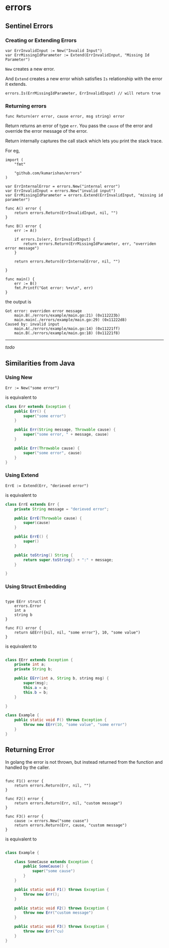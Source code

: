 # errors

## Sentinel Errors

### Creating or Extending Errors

```golang
var ErrInvalidInput := New("Invalid Input")
var ErrMissingIdParameter := Extend(ErrInvalidInput, "Missing Id Parameter")
```

`New` creates a new error.

And `Extend` creates a new error whish satisfies `Is` relationship with the error it extends.

```golang
errors.Is(ErrMissingIdParameter, ErrInvalidInput) // will return true
```

### Returning errors

```golang
func Return(err error, cause error, msg string) error
```

Return returns an error of type `err`. You pass the `cause` of the error and override the error message of the error.

Return internally captures the call stack which lets you print the stack trace.

For eg,

```golang
import (
	"fmt"

	"github.com/kumarishan/errors"
)

var ErrInternalError = errors.New("internal error")
var ErrInvalidInput = errors.New("invalid input")
var ErrMissingIdParameter = errors.Extend(ErrInvalidInput, "missing id parameter")

func A() error {
	return errors.Return(ErrInvalidInput, nil, "")
}

func B() error {
	err := A()

	if errors.Is(err, ErrInvalidInput) {
		return errors.Return(ErrMissingIdParameter, err, "overriden error message")
	}

	return errors.Return(ErrInternalError, nil, "")

}

func main() {
	err := B()
	fmt.Printf("Got error: %+v\n", err)
}
```

the output is

```
Got error: overriden error message
	main.B(./errors/example/main.go:21) (0x112223b)
	main.main(./errors/example/main.go:29) (0x11222d8)
Caused by: invalid input
	main.A(./errors/example/main.go:14) (0x11221ff)
	main.B(./errors/example/main.go:18) (0x11221f8)
```

---

_todo_

## Similarities from Java

### Using New

```golang
Err := New("some error")
```

is equivalent to

```java
class Err extends Exception {
    public Err() {
        super("some error")
    }

    public Err(String message, Throwable cause) {
        super("some error, " + message, cause)
    }

    public Err(Throwable cause) {
        super("some error", cause)
    }
}
```

### Using Extend

```golang
ErrE := Extend(Err, "derieved error")
```

is equivalent to

```java
class ErrE extends Err {
    private String message = "derieved error";

    public ErrE(Throwable cause) {
        super(cause)
    }

    public ErrE() {
        super()
    }

    public toString() String {
        return super.toString() + ":" + message;
    }

}
```

### Using Struct Embedding

```golang

type EErr struct {
    errors.Error
    int a
    string b
}

func F() error {
    return &EErr({nil, nil, "some error"}, 10, "some value")
}
```

is equivalent to

```java

class EErr extends Exception {
    private int a;
    private String b;

    public EErr(int a, String b, string msg) {
        super(msg);
        this.a = a;
        this.b = b;
    }

}

class Example {
    public static void F() throws Exception {
        throw new EErr(10, "some value", "some error")
    }
}
```

## Returning Error

In golang the error is not thrown, but instead returned from the function and handled by the caller.

```golang

func F1() error {
    return errors.Return(Err, nil, "")
}

func F2() error {
    return errors.Return(Err, nil, "custom message")
}

func F3() error {
    cause := errors.New("some cuase")
    return errors.Return(Err, cause, "custom message")
}
```

is equivalent to

```java

class Example {

    class SomeCause extends Exception {
        public SomeCause() {
            super("some cause")
        }
    }

    public static void F1() throws Exception {
        throw new Err();
    }

    public static void F2() throws Exception {
        throw new Err("custom message")
    }

    public static void F3() throws Exception {
        throw new Err("cu)
    }
}

```
